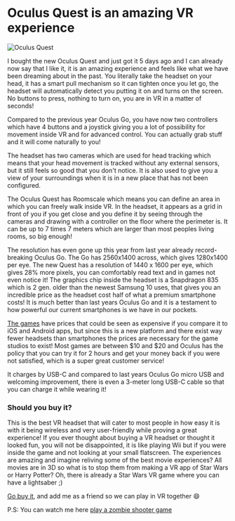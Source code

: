 # Oculus Quest is an amazing VR experience

![Oculus Quest](https://lh3.googleusercontent.com/FtOmb95whjXZHfa0D7Tz3CX9E3PWZcqO4iAyKxEJYJDMn49z89Up3iyns-_2PMZ7TdaOMvR5oxFsBqa8m5qp1PhZN4YWdlWyOKBr_STZ8MUnuVX48ysfAq24FguKVNay28AV6eMcnRc=w2400)

I bought the new Oculus Quest and just got it 5 days ago and I can already now say that I like it, it is an amazing experience and feels like what we have been dreaming about in the past. You literally take the headset on your head, it has a smart pull mechanism so it can tighten once you let go, the headset will automatically detect you putting it on and turns on the screen. No buttons to press, nothing to turn on, you are in VR in a matter of seconds!

Compared to the previous year Oculus Go, you have now two controllers which have 4 buttons and a joystick giving you a lot of possibility for movement inside VR and for advanced control. You can actually grab stuff and it will come naturally to you!

The headset has two cameras which are used for head tracking which means that your head movement is tracked without any external sensors, but it still feels so good that you don't notice. It is also used to give you a view of your surroundings when it is in a new place that has not been configured.

The Oculus Quest has Roomscale which means you can define an area in which you can freely walk inside VR. In the headset, it appears as a grid in front of you if you get close and you define it by seeing through the cameras and drawing with a controller on the floor where the perimeter is. It can be up to 7 times 7 meters which are larger than most peoples living rooms, so big enough!

The resolution has even gone up this year from last year already record-breaking Oculus Go. The Go has 2560x1400 across, which gives 1280x1400 per eye. The new Quest has a resolution of 1440 x 1600 per eye, which gives 28% more pixels, you can comfortably read text and in games not even notice it! The graphics chip inside the headset is a Snapdragon 835 which is 2 gen. older than the newest Samsung 10 uses, that gives you an incredible price as the headset cost half of what a premium smartphone costs! It is much better than last years Oculus Go and it is a testament to how powerful our current smartphones is we have in our pockets.

[The games](https://www.oculus.com/experiences/quest) have prices that could be seen as expensive if you compare it to iOS and Android apps, but since this is a new platform and there exist way fewer headsets than smartphones the prices are necessary for the game studios to exist! Most games are between $10  and  \$20 and Oculus has the policy that you can try it for 2 hours and get your money back if you were not satisfied, which is a super great customer service!

It charges by USB-C and compared to last years Oculus Go micro USB and welcoming improvement, there is even a 3-meter long USB-C cable so that you can charge it while wearing it!

### Should you buy it?

This is the best VR headset that will cater to most people in how easy it is with it being wireless and very user-friendly while proving a great experience! If you ever thought about buying a VR headset or thought it looked fun, you will not be disappointed, it is like playing Wii but if you were inside the game and not looking at your small flatscreen. The experiences are amazing and imagine reliving some of the best movie experiences? All movies are in 3D so what is to stop them from making a VR app of Star Wars or Harry Potter? Oh, there is already a Star Wars VR game where you can have a lightsaber ;)

[Go buy it](https://www.oculus.com/quest/), and add me as a friend so we can play in VR together 😄

P.S: You can watch me here [play a zombie shooter game](https://www.facebook.com/kevinsimper/videos/10158210043568539/)
